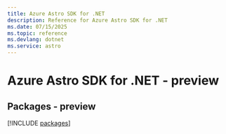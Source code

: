 ```yaml
---
title: Azure Astro SDK for .NET
description: Reference for Azure Astro SDK for .NET
ms.date: 07/15/2025
ms.topic: reference
ms.devlang: dotnet
ms.service: astro
---
```

# Azure Astro SDK for .NET - preview
## Packages - preview
[!INCLUDE [packages](astro-index.md)]